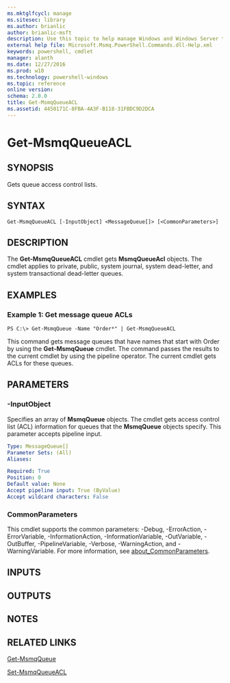 ```yaml
---
ms.mktglfcycl: manage
ms.sitesec: library
ms.author: brianlic
author: brianlic-msft
description: Use this topic to help manage Windows and Windows Server technologies with Windows PowerShell.
external help file: Microsoft.Msmq.PowerShell.Commands.dll-Help.xml
keywords: powershell, cmdlet
manager: alanth
ms.date: 12/27/2016
ms.prod: w10
ms.technology: powershell-windows
ms.topic: reference
online version: 
schema: 2.0.0
title: Get-MsmqQueueACL
ms.assetid: 4450171C-8FBA-4A3F-B118-31FBDC9D2DCA
---
```


# Get-MsmqQueueACL

## SYNOPSIS
Gets queue access control lists.

## SYNTAX

```
Get-MsmqQueueACL [-InputObject] <MessageQueue[]> [<CommonParameters>]
```

## DESCRIPTION
The **Get-MsmqQueueACL** cmdlet gets **MsmqQueueAcl** objects.
The cmdlet applies to private, public, system journal, system dead-letter, and system transactional dead-letter queues.

## EXAMPLES

### Example 1: Get message queue ACLs
```
PS C:\> Get-MsmqQueue -Name "Order*" | Get-MsmqQueueACL
```

This command gets message queues that have names that start with Order by using the **Get-MsmqQueue** cmdlet.
The command passes the results to the current cmdlet by using the pipeline operator.
The current cmdlet gets ACLs for these queues.

## PARAMETERS

### -InputObject
Specifies an array of **MsmqQueue** objects.
The cmdlet gets access control list (ACL) information for queues that the **MsmqQueue** objects specify.
This parameter accepts pipeline input.

```yaml
Type: MessageQueue[]
Parameter Sets: (All)
Aliases: 

Required: True
Position: 0
Default value: None
Accept pipeline input: True (ByValue)
Accept wildcard characters: False
```

### CommonParameters
This cmdlet supports the common parameters: -Debug, -ErrorAction, -ErrorVariable, -InformationAction, -InformationVariable, -OutVariable, -OutBuffer, -PipelineVariable, -Verbose, -WarningAction, and -WarningVariable. For more information, see [about_CommonParameters](http://go.microsoft.com/fwlink/?LinkID=113216).

## INPUTS

## OUTPUTS

## NOTES

## RELATED LINKS

[Get-MsmqQueue](./Get-MsmqQueue.md)

[Set-MsmqQueueACL](./Set-MsmqQueueACL.md)

